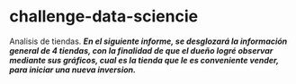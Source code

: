# challenge-data-sciencie
Analisis de tiendas.
      ***En el siguiente informe, se desglozará la información general de 4 tiendas, con la finalidad
      de que el dueño logré observar mediante sus gráficos, cual es la tienda que le es conveniente 
      vender, para iniciar una nueva inversion.***
